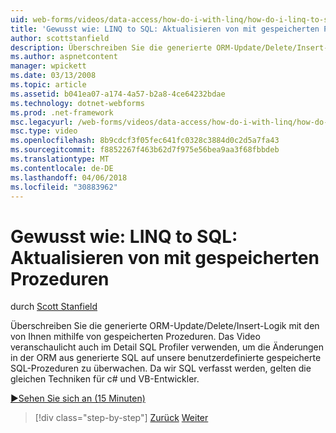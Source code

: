 ```yaml
---
uid: web-forms/videos/data-access/how-do-i-with-linq/how-do-i-linq-to-sql-updating-with-stored-procedures
title: 'Gewusst wie: LINQ to SQL: Aktualisieren von mit gespeicherten Prozeduren | Microsoft Docs'
author: scottstanfield
description: Überschreiben Sie die generierte ORM-Update/Delete/Insert-Logik mit den von Ihnen mithilfe von gespeicherten Prozeduren. Das Video wird gezeigt, im Detail wie verwenden Sie SQL Profiler...
ms.author: aspnetcontent
manager: wpickett
ms.date: 03/13/2008
ms.topic: article
ms.assetid: b041ea07-a174-4a57-b2a8-4ce64232bdae
ms.technology: dotnet-webforms
ms.prod: .net-framework
msc.legacyurl: /web-forms/videos/data-access/how-do-i-with-linq/how-do-i-linq-to-sql-updating-with-stored-procedures
msc.type: video
ms.openlocfilehash: 8b9cdcf3f05fec641fc0328c3884d0c2d5a7fa43
ms.sourcegitcommit: f8852267f463b62d7f975e56bea9aa3f68fbbdeb
ms.translationtype: MT
ms.contentlocale: de-DE
ms.lasthandoff: 04/06/2018
ms.locfileid: "30883962"
---
```

<a name="how-do-i-linq-to-sql-updating-with-stored-procedures"></a>Gewusst wie: LINQ to SQL: Aktualisieren von mit gespeicherten Prozeduren
====================
durch [Scott Stanfield](https://github.com/scottstanfield)

Überschreiben Sie die generierte ORM-Update/Delete/Insert-Logik mit den von Ihnen mithilfe von gespeicherten Prozeduren. Das Video veranschaulicht auch im Detail SQL Profiler verwenden, um die Änderungen in der ORM aus generierte SQL auf unsere benutzerdefinierte gespeicherte SQL-Prozeduren zu überwachen. Da wir SQL verfasst werden, gelten die gleichen Techniken für c# und VB-Entwickler.

[&#9654;Sehen Sie sich an (15 Minuten)](https://channel9.msdn.com/Blogs/ASP-NET-Site-Videos/how-do-i-linq-to-sql-updating-with-stored-procedures)

> [!div class="step-by-step"]
> [Zurück](how-do-i-linq-to-sql-using-stored-procedures.md)
> [Weiter](how-do-i-linq-to-sql-executing-arbitrary-sql.md)
